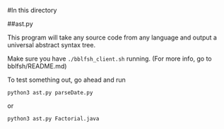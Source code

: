 #In this directory

##ast.py

This program will take any source code from any language and output a universal abstract syntax tree.

Make sure you have `./bblfsh_client.sh` running. (For more info, go to bblfsh/README.md)

To test something out, go ahead and run 

```
python3 ast.py parseDate.py 
```

or 

```
python3 ast.py Factorial.java
```

